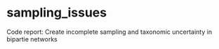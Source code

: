 # sampling_issues
Code report: Create incomplete sampling and taxonomic uncertainty in bipartie networks
